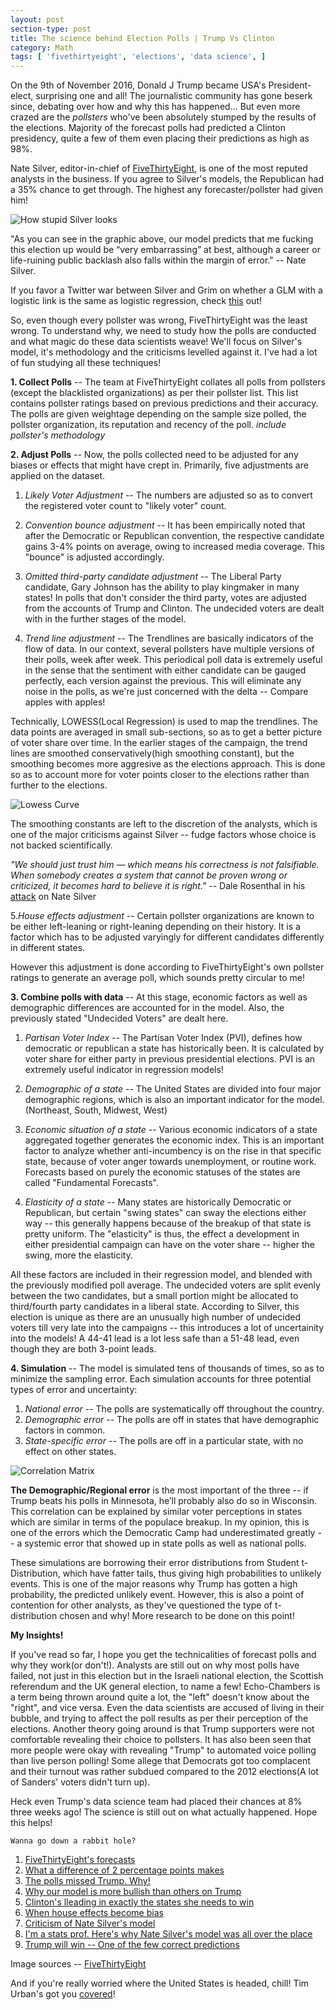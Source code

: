 ```yaml
---
layout: post
section-type: post
title: The science behind Election Polls | Trump Vs Clinton
category: Math
tags: [ 'fivethirtyeight', 'elections', 'data science', ]
---
```


On the 9th of November 2016, Donald J Trump became USA's President-elect, surprising one and all! The journalistic community has gone beserk since, debating over how and why this has happened... But even more crazed are the *pollsters* who've been absolutely stumped by the results of the elections. Majority of the forecast polls had predicted a Clinton presidency, quite a few of them even placing their predictions as high as 98%.

Nate Silver, editor-in-chief of [FiveThirtyEight](https://www.fivethirtyeight.com), is one of the most reputed analysts in the business. If you agree to Silver's models, the Republican had a 35% chance to get through. The highest any forecaster/pollster had given him! 

![How stupid Silver looks]({{site.baseurl}}/images/how_stupid.png)

"As you can see in the graphic above, our model predicts that me fucking this election up would be “very embarrassing” at best, although a career or life-ruining public backlash also falls within the margin of error." -- Nate Silver.

If you favor a Twitter war between Silver and Grim on whether a GLM with a logistic link is the same as logistic regression, check [this](http://www.mediaite.com/online/nate-silver-goes-to-war-with-huffpost-writer-after-highly-critical-column/) out! 

So, even though every pollster was wrong, FiveThirtyEight was the least wrong. To understand why, we need to study how the polls are conducted and what magic do these data scientists weave! We'll focus on Silver's model, it's methodology and the criticisms levelled against it. I've had a lot of fun studying all these techniques!

**1. Collect Polls** -- The team at FiveThirtyEight collates all polls from pollsters (except the blacklisted organizations) as per their pollster list. This list contains pollster ratings based on previous predictions and their accuracy. The polls are given weightage depending on the sample size polled, the pollster organization, its reputation and recency of the poll. *include pollster's methodology*

**2. Adjust Polls** -- Now, the polls collected need to be adjusted for any biases or effects that might have crept in. Primarily, five adjustments are applied on the dataset. 

1. *Likely Voter Adjustment* -- The numbers are adjusted so as to convert the registered voter count to "likely voter" count. 

2. *Convention bounce adjustment* -- It has been empirically noted that after the Democratic or Republican convention, the respective candidate gains 3-4% points on average, owing to increased media coverage. This "bounce" is adjusted accordingly.

3. *Omitted third-party candidate adjustment* -- The Liberal Party candidate, Gary Johnson has the ability to play kingmaker in many states! In polls that don't consider the third party, votes are adjusted from the accounts of Trump and Clinton. The undecided voters are dealt with in the further stages of the model. 

4. *Trend line adjustment* -- The Trendlines are basically indicators of the flow of data. In our context, several pollsters have multiple versions of their polls, week after week. This periodical poll data is extremely useful in the sense that the sentiment with either candidate can be gauged perfectly, each version against the previous. This will eliminate any noise in the polls, as we're just concerned with the delta -- Compare apples with apples!

Technically, LOWESS(Local Regression) is used to map the trendlines. The data points are averaged in small sub-sections, so as to get a better picture of voter share over time. In the earlier stages of the campaign, the trend lines are smoothed conservatively(high smoothing constant), but the smoothing becomes more aggresive as the elections approach. This is done so as to account more for voter points closer to the elections rather than further to the elections. 

![Lowess Curve]({{site.baseurl}}/images/lowess_538.png)


The smoothing constants are left to the discretion of the analysts, which is one of the major criticisms against Silver -- fudge factors whose choice is not backed scientifically. 

*"We should just trust him ― which means his correctness is not falsifiable.  When somebody creates a system that cannot be proven wrong or criticized, it becomes hard to believe it is right."* -- Dale Rosenthal in his [attack](http://www.huffingtonpost.in/entry/im-a-stats-prof-heres-why-nate-silvers-model-was-all-over-the-place_us_582238dce4b0d9ce6fbf69b6) on Nate Silver

5.*House effects adjustment* -- Certain pollster organizations are known to be either left-leaning or right-leaning depending on their history. It is a factor which has to be adjusted varyingly for different candidates differently in different states. 

However this adjustment is done according to FiveThirtyEight's own pollster ratings to generate an average poll, which sounds pretty circular to me! 

**3. Combine polls with data** -- At this stage, economic factors as well as demographic differences are accounted for in the model. Also, the previously stated "Undecided Voters" are dealt here. 

1. *Partisan Voter Index* -- The Partisan Voter Index (PVI), defines how democratic or republican a state has historically been. It is calculated by voter share for either party in previous presidential elections. PVI is an extremely useful indicator in regression models! 

2. *Demographic of a state* -- The United States are divided into four major demographic regions, which is also an important indicator for the model.(Northeast, South, Midwest, West)

3. *Economic situation of a state* -- Various economic indicators of a state aggregated together generates the economic index. This is an important factor to analyze whether anti-incumbency is on the rise in that specific state, because of voter anger towards unemployment, or routine work. Forecasts based on purely the economic statuses of the states are called "Fundamental Forecasts".  

4. *Elasticity of a state* -- Many states are historically Democratic or Republican, but certain "swing states" can sway the elections either way -- this generally happens because of the breakup of that state is pretty uniform. The "elasticity" is thus, the effect a development in either presidential campaign can have on the voter share -- higher the swing, more the elasticity. 

All these factors are included in their regression model, and blended with the previously modified poll average. The undecided voters are split evenly between the two candidates, but a small portion might be allocated to third/fourth party candidates in a liberal state. According to Silver, this election is unique as there are an unusually high number of undecided voters till very late into the campaigns -- this introduces a lot of uncertainity into the models! A 44-41 lead is a lot less safe than a 51-48 lead, even though they are both 3-point leads.

**4. Simulation** -- The model is simulated tens of thousands of times, so as to minimize the sampling error. Each simulation accounts for three potential types of error and uncertainty:

1. *National error* -- The polls are systematically off throughout the country.
2. *Demographic error* -- The polls are off in states that have demographic factors in common.
3. *State-specific error* -- The polls are off in a particular state, with no effect on other states. 

![Correlation Matrix]({{site.baseurl}}/images/correlation_usa.png)

**The Demographic/Regional error** is the most important of the three -- if Trump beats his polls in Minnesota, he’ll probably also do so in Wisconsin. This correlation can be explained by similar voter perceptions in states which are similar in terms of the populace breakup. In my opinion, this is one of the errors which the Democratic Camp had underestimated greatly -- a systemic error that showed up in state polls as well as national polls. 

These simulations are borrowing their error distributions from Student t-Distribution, which have fatter tails, thus giving high probabilities to unlikely events. This is one of the major reasons why Trump has gotten a high probability, the predicted unlikely event. However, this is also a point of contention for other analysts, as they've questioned the type of t-distribution chosen and why! More research to be done on this point!

**My Insights!** 

If you've read so far, I hope you get the technicalities of forecast polls and why they work(or don't!). Analysts are still out on why most polls have failed, not just in this election but in the Israeli national election, the Scottish referendum and the UK general election, to name a few! Echo-Chambers is a term being thrown around quite a lot, the "left" doesn't know about the "right", and vice versa. Even the data scientists are accused of living in their bubble, and trying to affect the poll results as per their perception of the elections. Another theory going around is that Trump supporters were not comfortable revealing their choice to pollsters. It has also been seen that more people were okay with revealing "Trump" to automated voice polling than live person polling! Some allege that Democrats got too complacent and their turnout was rather subdued compared to the 2012 elections(A lot of Sanders' voters didn't turn up). 

Heck even Trump's data science team had placed their chances at 8% three weeks ago! The science is still out on what actually happened. Hope this helps!

`Wanna go down a rabbit hole?`

1. [FiveThirtyEight's forecasts](http://projects.fivethirtyeight.com/2016-election-forecast/#plus)
2. [What a difference of 2 percentage points makes](http://fivethirtyeight.com/features/what-a-difference-2-percentage-points-makes/)
3. [The polls missed Trump. Why!](http://fivethirtyeight.com/features/the-polls-missed-trump-we-asked-pollsters-why/)
4. [Why our model is more bullish than others on Trump](http://fivethirtyeight.com/features/election-update-why-our-model-is-more-bullish-than-othmers-on-trump/)
5. [Clinton's lleading in exactly the states she needs to win](http://fivethirtyeight.com/features/clintons-leading-in-exactly-the-states-she-needs-to-win/)
6. [When house effects become bias](http://fivethirtyeight.com/features/when-house-effects-become-bias/)
8. [Criticism of Nate Silver's model](http://www.huffingtonpost.in/entry/nate-silver-election-forecast_us_581e1c33e4b0d9ce6fbc6f7f)
9. [I'm a stats prof. Here's why Nate Silver's model was all over the place](http://www.huffingtonpost.in/entry/im-a-stats-prof-heres-why-nate-silvers-model-was-all-over-the-place_us_582238dce4b0d9ce6fbf69b6)
10. [Trump will win -- One of the few correct predictions](http://michaelmoore.com/trumpwillwin/)

Image sources -- [FiveThirtyEight](https://www.fivethirtyeight.com)

And if you're really worried where the United States is headed, chill! Tim Urban's got you [covered](http://waitbutwhy.com/2016/11/its-going-to-be-okay.html)!
